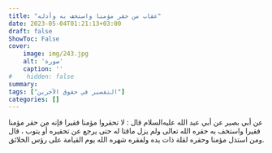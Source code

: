 ```yaml
---
title: "عقاب من حقر مؤمنا واستخف به وأذله"
date: 2023-05-04T01:21:13+03:00
draft: false
ShowToc: False
cover:
    image: img/243.jpg
    alt: 'صورة'
    caption: ''
#    hidden: false
summary: 
tags: ["التقصير في حقوق الآخرين"]
categories: []
---
```

عن أبي بصير عن أبي عبد الله عليه‌السلام قال : لا تحقروا مؤمنا فقيرا فإنه
من حقر مؤمنا فقيرا واستخف به حقره الله تعالى ولم يزل ماقتا له حتى
يرجع عن تحقيره أو يتوب ، قال ومن استذل مؤمنا وحقره لقلة ذات
يده ولفقره شهره الله يوم القيامة على رؤس الخلائق.

